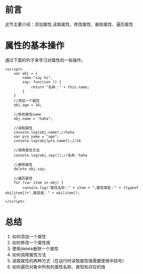 # 前言

这节主要介绍：添加属性,读取属性，修改属性、删除属性、遍历属性

# 属性的基本操作

通过下面的列子来学习对属性的一些操作。

    <script>
        var obj = {
            name:"say hi",
            say: function () {
                return "名称：" + this.name;
            }
        }
        //添加一个属性
        obj.age = 16;

        //修改属性name
        obj.name = "haha";

        //读取属性
        console.log(obj.name);//haha
        var pro_name = "age";
        console.log(obj[pro_name]);//16

        //调用属性方法
        console.log(obj.say());//名称：haha

        //删除属性
        delete obj.say;

        //遍历属性
        for (var item in obj) {
            console.log("属性名称：" + item + ",属性类型：" + (typeof obj[item])+",属性值：" + obj[item]);
        }
    </script>

# 总结

1. 如何添加一个属性
2. 如何修改一个属性值
3. 使用delete删除一个属性
4. 如何调用属性方法
5. 读取属性的两种方式（在运行时读取属性值需要使用中括号）
6. 如何遍历对象中所有的属性名称、类型和对应的值


